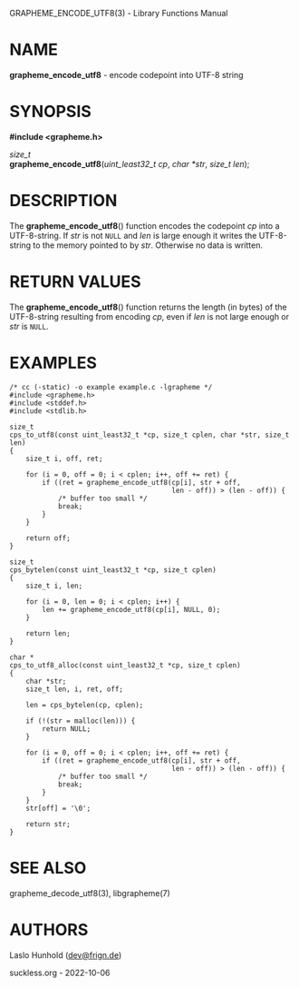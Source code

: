 GRAPHEME\_ENCODE\_UTF8(3) - Library Functions Manual

# NAME

**grapheme\_encode\_utf8** - encode codepoint into UTF-8 string

# SYNOPSIS

**#include <grapheme.h>**

*size\_t*  
**grapheme\_encode\_utf8**(*uint\_least32\_t cp*, *char \*str*, *size\_t len*);

# DESCRIPTION

The
**grapheme\_encode\_utf8**()
function encodes the codepoint
*cp*
into a UTF-8-string.
If
*str*
is not
`NULL`
and
*len*
is large enough it writes the UTF-8-string to the memory pointed to by
*str*.
Otherwise no data is written.

# RETURN VALUES

The
**grapheme\_encode\_utf8**()
function returns the length (in bytes) of the UTF-8-string resulting
from encoding
*cp*,
even if
*len*
is not large enough or
*str*
is
`NULL`.

# EXAMPLES

	/* cc (-static) -o example example.c -lgrapheme */
	#include <grapheme.h>
	#include <stddef.h>
	#include <stdlib.h>
	
	size_t
	cps_to_utf8(const uint_least32_t *cp, size_t cplen, char *str, size_t len)
	{
		size_t i, off, ret;
	
		for (i = 0, off = 0; i < cplen; i++, off += ret) {
			if ((ret = grapheme_encode_utf8(cp[i], str + off,
			                                len - off)) > (len - off)) {
				/* buffer too small */
				break;
			}
		}
	
		return off;
	}
	
	size_t
	cps_bytelen(const uint_least32_t *cp, size_t cplen)
	{
		size_t i, len;
	
		for (i = 0, len = 0; i < cplen; i++) {
			len += grapheme_encode_utf8(cp[i], NULL, 0);
		}
	
		return len;
	}
	
	char *
	cps_to_utf8_alloc(const uint_least32_t *cp, size_t cplen)
	{
		char *str;
		size_t len, i, ret, off;
	
		len = cps_bytelen(cp, cplen);
	
		if (!(str = malloc(len))) {
			return NULL;
		}
	
		for (i = 0, off = 0; i < cplen; i++, off += ret) {
			if ((ret = grapheme_encode_utf8(cp[i], str + off,
			                                len - off)) > (len - off)) {
				/* buffer too small */
				break;
			}
		}
		str[off] = '\0';
	
		return str;
	}

# SEE ALSO

grapheme\_decode\_utf8(3),
libgrapheme(7)

# AUTHORS

Laslo Hunhold ([dev@frign.de](mailto:dev@frign.de))

suckless.org - 2022-10-06
